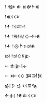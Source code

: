 <div class='block'>
<div class='line'>𒁹 𒀲 𒑐 𒊺𒉻𒈨𒌍</div>
<div class='line'>𒁹𒌍𒌋𒌋𒉽</div>
<div class='line'>𒁹𒑏 𒁹𒌋𒄥𒈦</div>
<div class='line'>𒁹𒑏 𒁹𒊑𒄷𒄭𒋾𒀭</div>
<div class='line'>𒁹𒑏 𒁹𒁲𒋻𒆳𒁀𒀭</div>
<div class='line'>𒊭 𒁹𒁀𒄭𒀀𒉌</div>
<div class='line'>𒀸 𒉺𒉌𒋙𒉡</div>
<div class='line'>𒀸 𒁍𒌋𒄭 𒀉𒋫𒍮</div>
<div class='line'>𒌗𒄞 𒌓 𒌋𒌋𒐊𒆚</div>
<div class='line'>𒅆𒈬 𒁹𒀭𒉺𒌋𒌋𒉽</div>
</div>